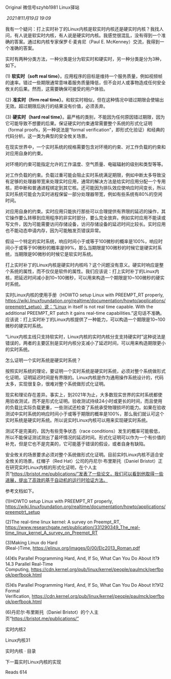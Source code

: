 # 

Original 微信号szyhb1981 Linux驿站

 _2021年11月19日 19:09_

我有一个疑问：打上实时补丁的Linux内核是软实时内核还是硬实时内核？我找人问，有人说是软实时内核，有人说是硬实时内核。我感觉很混乱，没有得到一个准确的答案。通过和内核专家保罗·E·麦肯尼（Paul E. McKenney）交流，我得到一个准确的答案。  

  

实时有两种分类方法，一种分类是分为软实时和硬实时，另一种分类是分为3种，如下。

(1) **软实时（soft real time）**。应用程序的目标是维持一个服务质量，例如视频帧的速率。错过一些期限通常意味着服务质量降低，但不会对人或事物造成任何安全攸关的后果。然而，这需要确保可接受的用户体验。

(2) **准实时（firm real time）**。和软实时相似，但在这种情况中错过期限会使输出无效。超过期限后执行的结果没有价值，必须丢弃。

(3) **硬实时（hard real time）**。最严格的类别，不能因为任何原因错过期限，因为它可能导致不想要的后果。保证硬实时约束通常需要整个系统的形式化证明（formal proofs，另一种说法是“formal verification”，即形式化验证）和经典的代码分析。这一类为典型的安全攸关场景。

  

在现实世界中，一个实时系统的规格需要包含对环境的约束、对工作负载的约束和对应用自身的约束。

对环境的约束可能指定允许的工作温度、空气质量、电磁辐射的级别和类型等等。

对工作负载的约束。负载过重可能会阻止实时系统满足期限，例如中断太多导致没有足够的处理器带宽来处理实时应用，通常的解决方法是给实时应用分配一个专用核，把中断和普通进程绑定到其它核。还可能因为排队效应使响应时间变长，所以实时系统可能会为实时进程保留一部分处理器带宽，例如有些系统有80%的空闲时间。

对应用自身的约束。实时应用只能执行那些可以合理提供有界限的延迟的操作，其它操作要么转移到应用程序的非实时部分，要么完全放弃。例如实时应用不能读或写文件，因为可能需要访问存储设备，访问存储设备的延迟时间比较长。实时应用也不能动态申请内存，因为可能触发页错误异常。

  

假设一个特定的实时系统，响应时间小于或等于100微秒的概率是100%，响应时间小于或等于90微秒的概率是99%，那么当期限是100微秒的时候它是硬实时系统，当期限是90微秒的时候它是软实时系统。

打上实时补丁的Linux内核是硬实时内核吗？这个问题没有意义。硬实时响应是整个系统的属性，而不仅仅是软件的属性。我们应该说：打上实时补丁的Linux内核，把延迟时间减小到10~100微秒，可以用来构造一个期限是10~100微秒的硬实时系统。

实时Linux内核的使用手册（HOWTO setup Linux with PREEMPT_RT properly, https://wiki.linuxfoundation.org/realtime/documentation/howto/applications/preemptrt_setup）说：“Linux in itself is not real time capable. With the additional PREEMPT_RT patch it gains real-time capabilities.”这句话不准确。应该说：打上实时补丁的Linux内核提供了一种能力，可以构造一个期限是10~100微秒的硬实时系统。

“Linux内核主线只支持软实时，Linux内核的实时内核分支支持硬实时”这种说法是错误的，两者的主要区别是实时内核分支减小了延迟时间，可以用来构造期限更小的实时系统。

  

怎么证明一个实时系统是硬实时系统？

按照实时系统的理论，要证明一个实时系统是硬实时系统，必须对整个系统做形式化证明，证明延迟时间是有界限的。Linux内核是作为通用操作系统设计的，代码太多，实现很复杂，很难对整个系统做形式化证明。

现实和理论存在差异。事实上，到2021年为止，大多数现实世界的实时系统都使用验收测试，而不是形式化证明。验收测试持续24小时或更长的时间，而且使用的负载比实际负载更重，一些测试还检查了系统承受物理损坏的能力。如果在验收测试中实时系统的响应时间小于或等于期限的概率是100%，那么我们就认可这个实时系统是硬实时系统。所以说实时Linux内核可以用来实现硬实时系统。

测试不是完美的，因为有些竞争状态（race conditions）发生的概率可能极低，所以不能保证测试测出了最坏情况的延迟时间。形式化证明可以作为一个有价值的补充，但是它也不是完美的，它可能基于错误的假设，或者自身有缺陷。

安全攸关的场景要求必须对整个系统做形式化证明。目前实时Linux内核不适合安全攸关的场景。红帽子（Red Hat）公司的丹尼尔·布里斯托（Daniel Bristot）正在研究实时Linux内核的形式化证明，在个人主页“https://bristot.me/publications/”发表了一些论文，我们可以看到他取得一些进展，提出了高效的基于自动机的运行时验证方法。

  

参考文档如下。

(1)HOWTO setup Linux with PREEMPT_RT properly, https://wiki.linuxfoundation.org/realtime/documentation/howto/applications/preemptrt_setup

(2)The real-time linux kernel: A survey on Preempt_RT, https://www.researchgate.net/publication/331290349_The_real-time_linux_kernel_A_survey_on_Preempt_RT

(3)Making Linux do Hard (Real-)Time, https://elinux.org/images/0/00/Elc2013_Roman.pdf

(4)《Is Parallel Programming Hard, And, If So, What Can You Do About It?》14.3 Parallel Real-Time Computing, https://cdn.kernel.org/pub/linux/kernel/people/paulmck/perfbook/perfbook.html

(5)《Is Parallel Programming Hard, And, If So, What Can You Do About It?》12 Formal Verification, https://cdn.kernel.org/pub/linux/kernel/people/paulmck/perfbook/perfbook.html

(6)丹尼尔·布里斯托（Daniel Bristot）的个人主页“https://bristot.me/publications/”

实时内核2

Linux内核31

实时内核 · 目录

下一篇实时Linux内核的实现

Reads 614

​